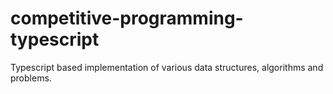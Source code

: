# competitive-programming-typescript
Typescript based implementation of various data structures, algorithms and problems.
